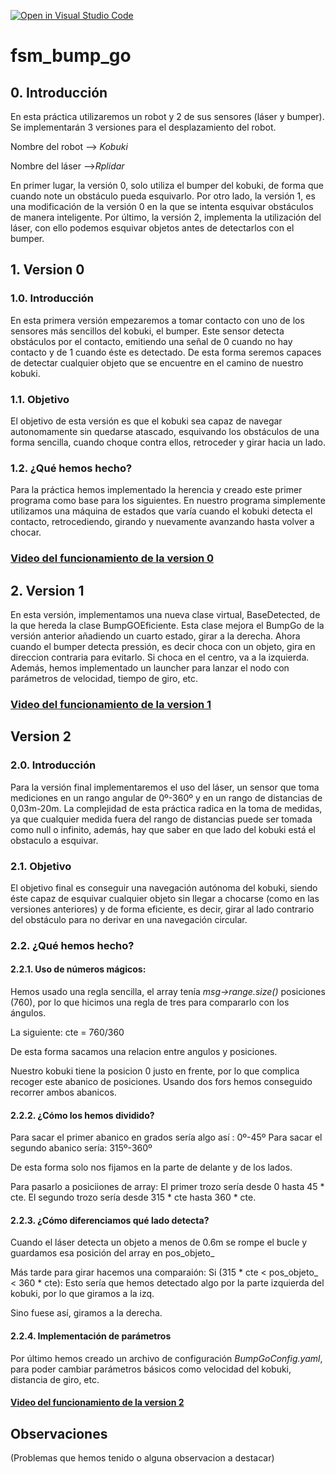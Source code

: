 [![Open in Visual Studio Code](https://classroom.github.com/assets/open-in-vscode-f059dc9a6f8d3a56e377f745f24479a46679e63a5d9fe6f495e02850cd0d8118.svg)](https://classroom.github.com/online_ide?assignment_repo_id=6870060&assignment_repo_type=AssignmentRepo)
# fsm_bump_go

## 0. Introducción
En esta práctica utilizaremos un robot y 2 de sus sensores (láser y bumper). Se implementarán 3 versiones para el desplazamiento del robot.

Nombre del robot --> *Kobuki*

Nombre del láser -->*Rplidar*

En primer lugar, la versión 0, solo utiliza el bumper del kobuki, de forma que cuando note un obstáculo pueda esquivarlo.
Por otro lado, la versión 1, es una modificación de la versión 0 en la que se intenta esquivar obstáculos de manera inteligente.
Por último, la versión 2, implementa la utilización del láser, con ello podemos esquivar objetos antes de detectarlos con el bumper.

## 1. Version 0

### 1.0. Introducción

En esta primera versión empezaremos a tomar contacto con uno de los sensores más sencillos del kobuki, el bumper. Este sensor detecta obstáculos por el contacto, emitiendo una señal de 0 cuando no hay contacto y de 1 cuando éste es detectado. De esta forma seremos capaces de  detectar cualquier objeto que se encuentre en el camino de nuestro kobuki.

### 1.1. Objetivo

El objetivo de esta versión es que el kobuki sea capaz de navegar autonomamente sin quedarse atascado, esquivando los obstáculos de una forma sencilla, cuando choque contra ellos, retroceder y girar hacia un lado. 

### 1.2. ¿Qué hemos hecho?

Para la práctica hemos implementado la herencia y creado este primer programa como base para los siguientes. En nuestro programa simplemente utilizamos una máquina de estados que varía cuando el kobuki detecta el contacto, retrocediendo, girando y nuevamente avanzando hasta volver a chocar.

  ### [Video del funcionamiento de la version 0](https://urjc-my.sharepoint.com/:v:/g/personal/da_quinga_2020_alumnos_urjc_es/ERZZHS94AaRIvg1dBxt_WscB_xtm80WHpZEaWqBEXvW4LQ?e=JcuD3L)
  
## 2. Version 1
En esta versión, implementamos una nueva clase virtual, BaseDetected, de la que hereda la clase BumpGOEficiente. Esta clase mejora el BumpGo de la versión anterior añadiendo un cuarto estado, girar a la derecha. Ahora cuando el bumper detecta pressión, es decir choca con un objeto, gira en direccion contraria para evitarlo. Si choca en el centro, va a la izquierda. Además, hemos implementado un launcher para lanzar el nodo con parámetros de velocidad, tiempo de giro, etc.
  ### [Video del funcionamiento de la version 1]()

## Version 2

### 2.0. Introducción

Para la versión final implementaremos el uso del láser, un sensor que toma mediciones en un rango angular de 0º-360º y en un rango de distancias de 0,03m-20m. La complejidad de esta práctica radica en la toma de medidas, ya que cualquier medida fuera del rango de distancias puede ser tomada como null o infinito, además, hay que saber en que lado del kobuki está el obstaculo a esquivar. 

### 2.1. Objetivo

El objetivo final es conseguir una navegación autónoma del kobuki, siendo éste capaz de esquivar cualquier objeto sin llegar a chocarse (como en las versiones anteriores) y de forma eficiente, es decir, girar al lado contrario del obstáculo para no derivar en una navegación circular.


### 2.2. ¿Qué hemos hecho?

#### 2.2.1. Uso de números mágicos:

Hemos usado una regla sencilla, el array tenía *msg->range.size()* posiciones (760), por lo que hicimos una regla de tres para compararlo con los ángulos.

La siguiente:
cte = 760/360

De esta forma sacamos una relacion entre angulos y posiciones.

Nuestro kobuki tiene la posicion 0 justo en frente, por lo que complica recoger este abanico de posiciones.
Usando dos fors hemos conseguido recorrer ambos abanicos.

#### 2.2.2. ¿Cómo los hemos dividido?

Para sacar el primer abanico en grados sería algo así : 0º-45º
Para sacar el segundo abanico sería: 315º-360º

De esta forma solo nos fijamos en la parte de delante y de los lados.

Para pasarlo a posiciiones de array:
El primer trozo sería desde 0 hasta 45 * cte.
El segundo trozo sería desde 315 * cte hasta 360 * cte.

#### 2.2.3. ¿Cómo diferenciamos qué lado detecta?

Cuando el láser detecta un objeto a menos de 0.6m se rompe el bucle y guardamos esa posición del array en pos_objeto_

Más tarde para girar hacemos una comparaión:
Si (315 * cte < pos_objeto_ < 360 * cte):
Esto sería que hemos detectado algo por la parte izquierda del kobuki, por lo que giramos a la izq.

Sino fuese así, giramos a la derecha.

#### 2.2.4. Implementación de parámetros

Por último hemos creado un archivo de configuración *BumpGoConfig.yaml*, para poder cambiar parámetros básicos como velocidad del kobuki, distancia de giro, etc.

  #### [Video del funcionamiento de la version 2](https://urjc-my.sharepoint.com/:v:/g/personal/da_quinga_2020_alumnos_urjc_es/ETAaWriBvK5HuAAXQX6tWpQBq08uD1GSxMVqdE8Hc-Z_mQ?e=NgtHHE)
  
## Observaciones
(Problemas que hemos tenido o alguna observacion a destacar)
